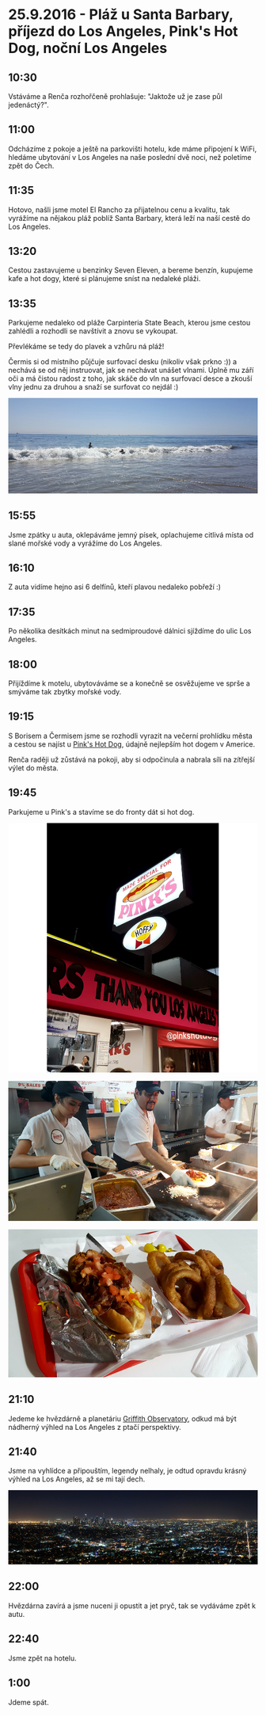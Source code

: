# 25.9.2016 - Pláž u Santa Barbary, příjezd do Los Angeles, Pink's Hot Dog, noční Los Angeles

## 10:30

Vstáváme a Renča rozhořčeně prohlašuje: "Jaktože už je zase půl jedenáctý?".

## 11:00

Odcházíme z pokoje a ještě na parkovišti hotelu, kde máme připojení k WiFi, hledáme ubytování v Los Angeles na naše poslední dvě noci, než poletíme zpět do Čech.

## 11:35

Hotovo, našli jsme motel El Rancho za přijatelnou cenu a kvalitu, tak vyrážíme na nějakou pláž poblíž Santa Barbary, která leží na naší cestě do Los Angeles.

## 13:20

Cestou zastavujeme u benzinky Seven Eleven, a bereme benzín, kupujeme kafe a hot dogy, které si plánujeme sníst na nedaleké pláži.

## 13:35

Parkujeme nedaleko od pláže Carpinteria State Beach, kterou jsme cestou zahlédli a rozhodli se navštívit a znovu se vykoupat.

Převlékáme se tedy do plavek a vzhůru ná pláž!

Čermis si od místního půjčuje surfovací desku (nikoliv však prkno :)) a nechává se od něj instruovat, jak se nechávat unášet vlnami. Úplně mu září oči a má čistou radost z toho, jak skáče do vln na surfovací desce a zkouší vlny jednu za druhou a snaží se surfovat co nejdál :)

![Čermis se nechává unášet vlnou na surfovací desce](images/20160925/20160925_143941.jpg)

## 15:55

Jsme zpátky u auta, oklepáváme jemný písek, oplachujeme citlivá místa od slané mořské vody a vyrážíme do Los Angeles.

## 16:10

Z auta vidíme hejno asi 6 delfínů, kteří plavou nedaleko pobřeží :)

## 17:35

Po několika desítkách minut na sedmiproudové dálnici sjíždíme do ulic Los Angeles.

## 18:00

Přijíždíme k motelu, ubytováváme se a konečně se osvěžujeme ve sprše a smýváme tak zbytky mořské vody.

## 19:15

S Borisem a Čermisem jsme se rozhodli vyrazit na večerní prohlídku města a cestou se najíst u [Pink's Hot Dog](http://www.pinkshollywood.com/), údajně nejlepším hot dogem v Americe.

Renča raději už zůstává na pokoji, aby si odpočinula a nabrala síli na zítřejší výlet do města.

## 19:45

Parkujeme u Pink's a stavíme se do fronty dát si hot dog.

![U hotdogárny Pink's v Los Angeles](images/20160925/20160925_195821.jpg)

![Příprava hotdogu u Pink's](images/20160925/20160925_200212.jpg)

![Nejoblíbenější hotdog u Pink's s cibulovými kroužky](images/20160925/20160925_200837.jpg)

## 21:10

Jedeme ke hvězdárně a planetáriu [Griffith Observatory](https://en.wikipedia.org/wiki/Griffith_Observatory), odkud má být nádherný výhled na Los Angeles z ptačí perspektivy.

## 21:40

Jsme na vyhlídce a připouštím, legendy nelhaly, je odtud opravdu krásný výhled na Los Angeles, až se mi tají dech.

![Noční pohled na Los Angeles](images/20160925/DSC_3163-DSC_3167.jpg)

## 22:00

Hvězdárna zavírá a jsme nuceni ji opustit a jet pryč, tak se vydáváme zpět k autu.

## 22:40

Jsme zpět na hotelu.

## 1:00

Jdeme spát.

